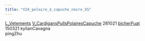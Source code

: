 ```yaml
---
title: "V24_polaire_à_capuche_noire_XS"
---
```


[L_Vetements](notes/equipements/L_Vetements.md) [V_CardigansPullsPolairesCapuche](V_CardigansPullsPolairesCapuche.md) 281021 [bicherFuat](bicherFuat.md)\
150321 kylianCavagna\
pingZhu